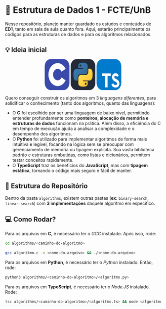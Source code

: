 # 🧠 Estrutura de Dados 1 - FCTE/UnB
Nesse repositório, planejo manter guardado os estudos e conteúdos de **ED1**, tanto em sala de aula quanto fora. Aqui, estarão principalmente os códigos para as estruturas de dados e para os algoritmos relacionados.

## 💡 Ideia inicial
<div align=center><img src="./icons/C.svg" alt="C Icon" width="80" height="100"> <img src="./icons/Python-Dark.svg" alt="Python Logo" width="80" height="100"> <img src="./icons/TypeScript.svg" alt="TypeScript Logo" width="80" height="100"></div>

 Quero conseguir construir os algoritmos em 3 *linguagens diferentes*, para solidificar o conhecimento (tanto dos algoritmos, quanto das linguagens):
- O **C** foi escolhido por ser uma linguagem de baixo nível, permitindo entender profundamente como **ponteiros, alocação de memória e estruturas de dados** funcionam na prática. Além disso, a eficiência do C em tempo de execução ajuda a analisar a complexidade e o desempenho dos algoritmos.  
- O **Python** foi utilizado para implementar algoritmos de forma mais intuitiva e legível, focando na lógica sem se preocupar com gerenciamento de memória ou tipagem explícita. Sua vasta biblioteca padrão e estruturas embutidas, como listas e dicionários, permitem testar conceitos rapidamente.  
- O **TypeScript** traz os benefícios do **JavaScript**, mas com **tipagem estática**, tornando o código mais seguro e fácil de manter.

## 📂 Estrutura do Repositório
Dentro da pasta `algorithms`, existem outras pastas (**ex:** `binary-search`, `linear-search`) com **3 implementações** daquele algoritmo em específico.

## 💻 Como Rodar?

Para os arquivos em **C**, é necessário ter o *GCC* instalado. Após isso, rode:
```bash
cd algorithms/<caminho-do-algoritmo>
```
```bash
gcc algoritmo.c -o <nome-do-arquivo> && ./<nome-do-arquivo>
```

Para os arquivos em **Python**, é necessário ter o *Python* instalado. Então, rode:
```bash
python3 algorithms/<caminho-do-algoritmo>/<algoritmo.py>
```

Para os arquivos em **TypeScript**, é necessário ter o *Node.JS* instalado. Rode:
```bash
tsc algorithms/<caminho-do-algoritmo>/<algoritmo.ts> && node <algoritmo.js>
```